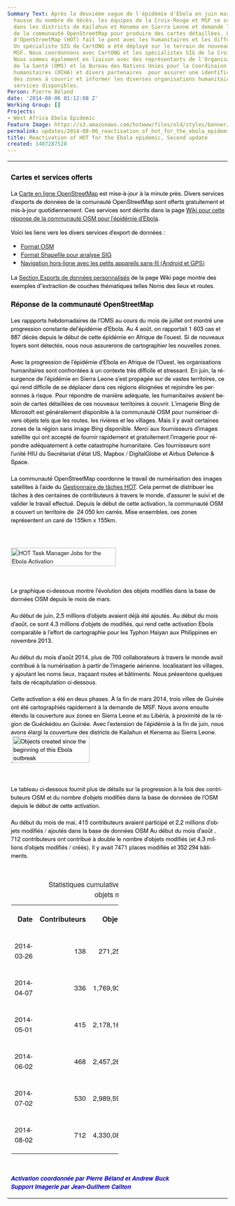 ```yaml
---
Summary Text: Après la deuxième vague de l'épidémie d'Ebola en juin marquée par une
  hausse du nombre de décès, les équipes de la Croix-Rouge et MSF se sont déployés
  dans les districts de Kailahun et Kenema en Sierra Leone et demandé la réactivation
  de la communauté OpenStreetMap pour produire des cartes détaillées. L'équipe humanitaire
  d'OpenStreetMap (HOT) fait le pont avec les humanitaires et les différents partenaires.
  Un spécialiste SIG de CartONG a été déployé sur le terrain de nouveau pour soutenir
  MSF. Nous coordonnons avec CartONG et les spécialistes SIG de la Croix-Rouge américaine.
  Nous sommes également en liaison avec des représentants de l'Organisation mondiale
  de la Santé (OMS) et le Bureau des Nations Unies pour la Coordinaion des affaires
  humanitaires (OCHA) et divers partenaires  pour assurer une identification rapide
  des zones à couvrir et informer les diverses organisations humanitaires sur les
  services disponibles.
Person: Pierre Béland
date: '2014-08-06 01:12:08 Z'
Working Group: []
Projects:
- West Africa Ebola Epidemic
Feature Image: https://s3.amazonaws.com/hotwww/files/old/styles/banner/public/ebola-objects-2014-05-25-2014-08-02.jpg
permalink: updates/2014-08-06_reactivation_of_hot_for_the_ebola_epidemic_second_update
title: Reactivation of HOT for the Ebola epidemic, Second update
created: 1407287528
---
```

<table id="yui_3_16_0_1_1407268024525_20993" border="0"><tbody id="yui_3_16_0_1_1407268024525_20992"><tr id="yui_3_16_0_1_1407268024525_20991"><td id="yui_3_16_0_1_1407268024525_20723" style="height: 0px;"><div class="cm-rtetext undoreset fullSSL" style="color: #000000; font-size: 10pt; font-family: HelveticaNeue-Light,Helvetica Neue Light,Helvetica Neue,Helvetica,Arial,Lucida Grande,sans-serif; min-height: 155px;" dir="ltr" lang="en-US"><p><!--break--></p><h3>Cartes et services offerts</h3><p>La <a href="http://www.openstreetmap.org/#map=12/8.5231/-10.3302&amp;layers=H">Carte en ligne OpenStreetMap</a> est mise-à-jour à la minute près. Divers services d'exports de données de la comunauté OpenStreetMap sont offerts gratuitement et mis-à-jour quotidiennement. Ces services sont décrits dans la page <a href="https://wiki.openstreetmap.org/wiki/2014_West_Africa_Ebola_Response">Wiki pour cette réponse de la communauté OSM pour l'épidémie d'Ebola</a>.</p><p>Voici les liens vers les divers services d'export de données :</p><ul><li><a href="https://wiki.openstreetmap.org/wiki/2014_West_Africa_Ebola_Response#OSM_Format">Format OSM</a></li><li><a href="https://wiki.openstreetmap.org/wiki/2014_West_Africa_Ebola_Response#ShapeFiles_for_GIS_softwares">Format Shapefile pour analyse SIG</a></li><li><a href="https://wiki.openstreetmap.org/wiki/2014_West_Africa_Ebola_Response#Offline_Navigation_on_Small_Devices">Navigation hors-ligne avec les petits appareils sans-fil (Android et GPS)</a></li></ul><p>La <a href="https://wiki.openstreetmap.org/wiki/2014_West_Africa_Ebola_Response#Custom_Exports_.28to_be_rerun_at_any_time.29">Section Exports de données personnalisés</a> de la page Wiki page montre des exemples d''extraction de couches thématiques telles Noms des lieux et routes.</p><h3>Réponse de la communauté OpenStreetMap</h3><span id="result_box" lang="fr"><span class="hps">Les rappports hebdomadaires&nbsp;</span><span class="hps">de l'OMS au cours du mois de juillet ont montré une progression constante de</span><span class="hps atn">l'</span><span>épidémie d'Ebola. Au 4 août, on rapportait 1 603 cas et&nbsp;</span> <span class="hps">887 décès depuis le début de cette épidémie en Afrique de l'ouest. Si de nouveaux foyers sont détectés, nous nous assurerons de cartographier les nouvelles zones.</span> <br><br><span class="hps">Avec la progression de</span> <span class="hps atn">l'</span><span>épidémie</span> <span class="hps">d'Ebola en</span> <span class="hps">Afrique de l'Ouest</span><span>,</span> <span class="hps">les</span> <span class="hps">organisations humanitaires</span> <span class="hps">sont confrontées à</span> <span class="hps">un contexte</span> <span class="hps">très difficile</span> <span class="hps">et</span> <span class="hps">stressant.</span> <span class="hps">En</span> <span class="hps">juin</span><span>,</span> <span class="hps">la résurgence</span> <span class="hps atn">de l'</span><span>épidémie</span> <span class="hps">en Sierra Leone</span> <span class="hps">s'est propagée</span> <span class="hps">sur de vastes</span> <span class="hps">territoires</span><span>,</span> <span class="hps">ce qui rend difficile</span> <span class="hps">de se déplacer</span> <span class="hps">dans ces régions éloignées</span> <span class="hps">et</span> <span class="hps">rejoindre</span> <span class="hps">les personnes à risque</span><span>.</span> <span class="hps">Pour</span> <span class="hps">répondre de manière adéquate</span><span>,</span> <span class="hps">les humanitaires</span> <span class="hps">avaient besoin de cartes</span> <span class="hps">détaillées de ces</span> <span class="hps">nouveaux territoires à</span> <span class="hps">couvrir</span><span>.</span> L'imagerie <span class="hps">Bing</span> <span class="hps">de</span> <span class="hps">Microsoft</span> <span class="hps">est généralement disponible</span> <span class="hps">à</span> <span class="hps">la</span> <span class="hps">communauté OSM</span> <span class="hps">pour numériser</span> <span class="hps">divers objets</span> <span class="hps">tels que les routes</span><span>,</span> <span class="hps">les rivières et les</span> <span class="hps">villages</span><span>.</span> <span class="hps">Mais il y avait</span> <span class="hps">certaines zones</span> <span class="hps">de la région</span> <span class="hps">sans&nbsp;</span><span class="hps">image Bing disponible</span><span>.</span> <span class="hps">Merci</span> <span class="hps">aux</span> <span class="hps">fournisseurs d'images</span> <span class="hps">satellite</span> <span class="hps">qui ont accepté</span> <span class="hps">de fournir</span> <span class="hps">rapidement et gratuitement</span> l'<span class="hps">imagerie</span> <span class="hps">pour répondre adéquatement</span> <span class="hps">à cette catastrophe</span> <span class="hps">humanitaire</span><span>.</span> <span class="hps">Ces fournisseurs</span> <span class="hps">sont</span> <span class="hps atn">l'unité</span></span> HIU du Secrétariat d'état US, Mapbox / DigitalGlobe et Airbus Defence &amp; Space.<br><br></div><div class="cm-rtetext undoreset fullSSL" style="color: #000000; font-size: 10pt; font-family: HelveticaNeue-Light,Helvetica Neue Light,Helvetica Neue,Helvetica,Arial,Lucida Grande,sans-serif; min-height: 155px;" dir="ltr" lang="en-US">La communauté OpenStreetMap coordonne le travail de numérisation des images satellites à l'aide du <a href="http://tasks.hotosm.org/?sort_by=priority&amp;direction=asc&amp;search=ebola">Gestionnaire de tâches HOT</a>. Cela permet de distribuer les tâches à des centaines de contributeurs à travers le monde, d'assurer le suivi et de valider le travail effectué. Depuis le début de cette activation, la communauté OSM a couvert un territoire de&nbsp; 24 050 km carrés. Mise ensembles, ces zones représentent un caré de 155km x 155km.</div><div class="cm-rtetext undoreset fullSSL" style="color: #000000; font-size: 10pt; font-family: HelveticaNeue-Light,Helvetica Neue Light,Helvetica Neue,Helvetica,Arial,Lucida Grande,sans-serif; min-height: 155px;" dir="ltr" lang="en-US"><p><a href="http://umap.openstreetmap.fr/en/map/west-africa-ebola-openstreetmap-response_13842#7/8.912/-11.332"><img src="http://hot.openstreetmap.org/sites/default/files/umap-tasks-2014-08-01.jpg" alt="HOT Task Manager Jobs for the Ebola Activation" width="70%"></a></p><p>&nbsp;</p><span id="result_box" lang="fr"><span class="hps">L</span><span class="hps">e</span> <span class="hps">graphique ci-dessous montre</span> <span class="hps">l'évolution</span> <span class="hps">des</span> <span class="hps">objets modifiés</span> <span class="hps">dans</span> <span class="hps">la base de données</span> <span class="hps">OSM depuis le mois de mars</span><span>.</span> <br><br><span class="hps">Au début de</span> <span class="hps">juin</span><span>,</span> <span class="hps">2,5</span> <span class="hps">millions</span> <span class="hps">d'objets</span> <span class="hps">avaient</span> <span class="hps">déjà été</span> <span class="hps">ajoutés</span><span>.</span> A<span class="hps">u début</span> <span class="hps">du mois d'août</span><span>,</span> ce sont <span class="hps">4,3</span> <span class="hps atn">millions d'</span><span>objets</span> de <span class="hps">modifiés</span><span>,</span> <span class="hps">qui rend cette</span> <span class="hps">activation</span> <span class="hps">Ebola</span> <span class="hps">comparable</span> <span class="hps">à l'effort de</span> <span class="hps">cartographie</span> <span class="hps">pour les Typhon Haiyan aux Philippines</span> <span class="hps">en novembre</span> <span class="hps">2013.</span> <br><br><span class="hps">Au début</span> <span class="hps">du mois d'août</span> <span class="hps">2014,</span> <span class="hps">plus de 700</span> <span class="hps">collaborateurs</span> <span class="hps">à travers le monde</span> <span class="hps">avait contribué à la</span> <span class="hps">numérisation</span> <span class="hps">à partir de</span> <span class="hps">l'imagerie aérienne</span><span>.</span> <span class="hps">localisatant</span> l<span class="hps">es villages</span><span>,</span> y <span class="hps">ajoutant les noms</span> <span class="hps">lieux, </span><span class="hps">traçaant</span><span class="hps"> routes et</span> <span class="hps">bâtiments</span><span>.</span> <span class="hps">Nous présentons quelques</span> <span class="hps">faits</span> <span class="hps">de récapitulation</span> <span class="hps">ci-dessous.</span> <br><br><span class="hps">Cette activation</span> <span class="hps">a été en</span> <span class="hps">deux</span> <span class="hps">phases</span><span>.</span> <span class="hps">À la fin de</span> <span class="hps">mars</span> <span class="hps">2014,</span> <span class="hps">trois villes de</span> <span class="hps">Guinée</span> <span class="hps">ont été cartographiés</span> <span class="hps">rapidement</span> <span class="hps">à la demande</span> <span class="hps">de</span> <span class="hps">MSF</span><span>.</span> <span class="hps">Nous avons ensuite</span> <span class="hps">étendu la</span> <span class="hps">couverture aux zones</span> <span class="hps">en Sierra</span> <span class="hps">Leone et au Libéria</span><span>,</span> <span class="hps">à proximité de&nbsp;</span><span class="hps">la région</span> <span class="hps">de Guéckédou</span> <span class="hps">en Guinée</span><span>.</span> <span class="hps">Avec l'extension</span> <span class="hps atn">de l'</span><span>épidémie</span> <span class="hps">à la fin de</span> <span class="hps">juin</span><span>,</span> <span class="hps">nous avons élargi la couverture des districts de Kailahun et Kenema au Sierra Leone.</span></span><span id="result_box" lang="fr"></span></div><div class="cm-rtetext undoreset fullSSL" style="color: #000000; font-size: 10pt; font-family: HelveticaNeue-Light,Helvetica Neue Light,Helvetica Neue,Helvetica,Arial,Lucida Grande,sans-serif; min-height: 155px;" dir="ltr" lang="en-US"><span id="result_box" lang="fr"><span>.</span></span><img src="http://hot.openstreetmap.org/sites/default/files/ebola-objects-2014-05-25-2014-08-02.jpg" alt="Objects created since the beginning of this Ebola outbreak" width="60%"><br><p style="color: #000000; font-size: 13.3333px; font-family: HelveticaNeue-Light,Helvetica Neue Light,Helvetica Neue,Helvetica,Arial,Lucida Grande,sans-serif; background-color: transparent; font-style: normal;">&nbsp;</p><span id="result_box" lang="fr"><span class="hps">Le</span> <span class="hps">tableau ci-dessous</span> <span class="hps">fournit</span> <span class="hps">plus de détails sur</span> <span class="hps">la progression à la</span> <span class="hps">fois</span> <span class="hps">des </span><span class="hps">contributeurs</span> <span class="hps">OSM</span> <span class="hps">et du nombre</span> <span class="hps">d'objets</span> <span class="hps">modifiés</span> <span class="hps">dans</span> <span class="hps">la base de données</span> <span class="hps">de l'OSM</span> <span class="hps">depuis le début</span> <span class="hps">de cette</span> <span class="hps">activation</span><span>.</span> <br><br><span class="hps">Au début</span> <span class="hps">du mois de mai</span><span>,</span> <span class="hps">415</span> <span class="hps">contributeurs</span> <span class="hps">avaient participé</span> <span class="hps">et</span> <span class="hps atn">2,2 millions d'</span><span>objets</span> <span class="hps">modifiés / ajoutés</span> <span class="hps">dans</span> <span class="hps">la base de données</span> <span class="hps">OSM</span> <span class="hps">Au début</span> <span class="hps">du mois d'août</span> , <span class="hps">712</span> <span class="hps">contributeurs ont contribué à double </span></span><span id="result_box" lang="fr"><span class="hps"><span id="result_box" lang="fr"><span class="hps">le nombre d'objets</span> <span class="hps">modifiés</span> (</span>et</span> <span class="hps">4,3</span> <span class="hps atn">millions d'</span><span>objets modifiés</span> <span class="hps">/</span> <span class="hps">créés)</span><span>.</span> <span class="hps">Il y avait</span> <span class="hps">7471</span> <span class="hps">places</span> <span class="hps">modifiés et</span> <span class="hps">352 294</span> <span class="hps">bâtiments</span></span>.<p id="yui_3_16_0_5_1407268024525_63" style="color: #000000; font-size: 13.3333px; font-family: HelveticaNeue-Light,Helvetica Neue Light,Helvetica Neue,Helvetica,Arial,Lucida Grande,sans-serif; background-color: transparent; font-style: normal;">&nbsp;</p><table id="yui_3_16_0_5_1407268024525_21" style="margin: 1; border: 0; width: 50%; text-align: right;"><caption id="yui_3_16_0_1_1407268024525_21891">Statistiques cumulatives, contributors OSM&nbsp; / <br>objets modifiés</caption><tbody id="yui_3_16_0_5_1407268024525_20"><tr id="yui_3_16_0_5_1407268024525_39"><th id="yui_3_16_0_5_1407268024525_38"><p>Date</p></th><th id="yui_3_16_0_1_1407268024525_21890"><p>Contributeurs</p></th><th id="yui_3_16_0_1_1407268024525_22434"><p>Objets</p></th><th id="yui_3_16_0_1_1407268024525_22435"><p>POI</p></th><th><p>Places</p></th><th id="yui_3_16_0_1_1407268024525_21896"><p>Immeubles</p></th></tr><tr id="yui_3_16_0_5_1407268024525_36"><td id="yui_3_16_0_5_1407268024525_35" style="width: 12%;"><p>2014-03-26</p></td><td id="yui_3_16_0_1_1407268024525_22433" style="width: 16%;"><p>138</p></td><td id="yui_3_16_0_1_1407268024525_21892"><p>271,258</p></td><td id="yui_3_16_0_1_1407268024525_22436"><p>1,066</p></td><td><p>1,045</p></td><td id="yui_3_16_0_1_1407268024525_21897"><p>25,822</p></td></tr><tr id="yui_3_16_0_5_1407268024525_33"><td id="yui_3_16_0_5_1407268024525_32"><p>2014-04-07</p></td><td id="yui_3_16_0_1_1407268024525_22454"><p>336</p></td><td id="yui_3_16_0_1_1407268024525_22441"><p>1,769,934</p></td><td id="yui_3_16_0_1_1407268024525_21893"><p>5,395</p></td><td id="yui_3_16_0_1_1407268024525_22437"><p>5,120</p></td><td id="yui_3_16_0_1_1407268024525_21898"><p>141,966</p></td></tr><tr id="yui_3_16_0_5_1407268024525_30"><td id="yui_3_16_0_5_1407268024525_29"><p>2014-05-01</p></td><td><p>415</p></td><td id="yui_3_16_0_1_1407268024525_22440"><p>2,178,167</p></td><td id="yui_3_16_0_1_1407268024525_22439"><p>6,850</p></td><td id="yui_3_16_0_1_1407268024525_21894"><p>5,581</p></td><td id="yui_3_16_0_1_1407268024525_21895"><p>166,375</p></td></tr><tr id="yui_3_16_0_5_1407268024525_27"><td id="yui_3_16_0_5_1407268024525_26"><p>2014-06-02</p></td><td id="yui_3_16_0_1_1407268024525_22432"><p>468</p></td><td><p>2,457,265</p></td><td><p>7,143</p></td><td id="yui_3_16_0_1_1407268024525_22438"><p>5,634</p></td><td id="yui_3_16_0_1_1407268024525_21899"><p>171,817</p></td></tr><tr id="yui_3_16_0_5_1407268024525_24"><td id="yui_3_16_0_5_1407268024525_23"><p>2014-07-02</p></td><td id="yui_3_16_0_1_1407268024525_22094"><p>530</p></td><td id="yui_3_16_0_1_1407268024525_22093"><p>2,989,595</p></td><td id="yui_3_16_0_1_1407268024525_22092"><p>8,300</p></td><td id="yui_3_16_0_1_1407268024525_21900"><p>6,594</p></td><td id="yui_3_16_0_1_1407268024525_22111"><p>226,835</p></td></tr><tr id="yui_3_16_0_5_1407268024525_19"><td id="yui_3_16_0_5_1407268024525_18"><p>2014-08-02</p></td><td id="yui_3_16_0_1_1407268024525_22095"><p>712</p></td><td id="yui_3_16_0_1_1407268024525_21916"><p>4,330,088</p></td><td id="yui_3_16_0_1_1407268024525_21902"><p>9,846</p></td><td id="yui_3_16_0_1_1407268024525_21901"><p>7,471</p></td><td id="yui_3_16_0_1_1407268024525_21952"><p>352,294</p></td></tr></tbody></table><p id="yui_3_16_0_5_1407268024525_6">&nbsp;</p><p><span id="yui_3_16_0_5_1407268024525_8" style="font-style: italic; color: #0000bf; font-weight: bold;">Activation coordonnée par Pierre Béland et </span><span style="font-style: italic; color: #0000bf; font-weight: bold;">Andrew Buck<br>Support Imagerie par Jean-Guilhem Cailton<br></span></p></div></td></tr></tbody></table>
